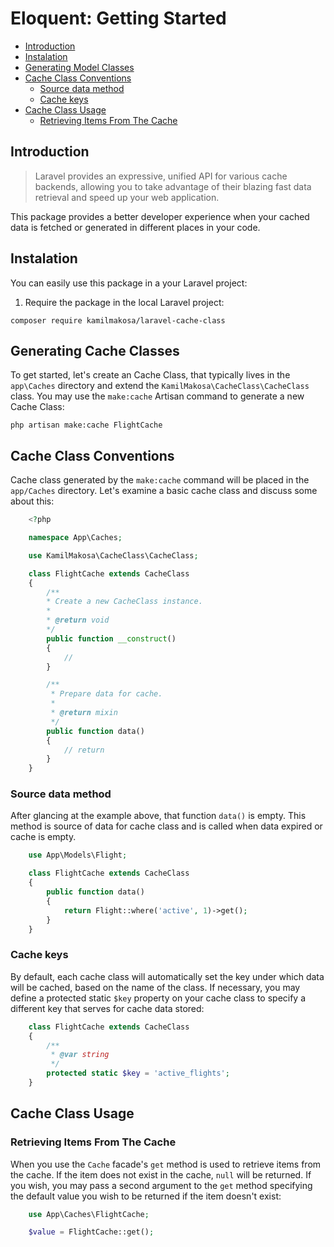 # Eloquent: Getting Started

- [Introduction](#introduction)
- [Instalation](#instalation)
- [Generating Model Classes](#generating-cache-classes)
- [Cache Class Conventions](#cache-class-conventions)
    - [Source data method](#source-data-method)
    - [Cache keys](#cache-keys)
- [Cache Class Usage](#cache-class-usage)
    - [Retrieving Items From The Cache](#retrieving-items-from-the-cache)

<a name="introduction"></a>
## Introduction

> Laravel provides an expressive, unified API for various cache backends, allowing you to take advantage of their blazing fast data retrieval and speed up your web application.

This package provides a better developer experience when your cached data is fetched or generated in different places in your code.

<a name="instalation"></a>
## Instalation

You can easily use this package in a your Laravel project:

1. Require the package in the local Laravel project:

```
composer require kamilmakosa/laravel-cache-class
```

<a name="generating-cache-classes"></a>
## Generating Cache Classes

To get started, let's create an Cache Class, that typically lives in the `app\Caches` directory and extend the `KamilMakosa\CacheClass\CacheClass` class. You may use the `make:cache` Artisan command to generate a new Cache Class:

```shell
php artisan make:cache FlightCache
```

<a name="cache-class-conventions"></a>
## Cache Class Conventions

Cache class generated by the `make:cache` command will be placed in the `app/Caches` directory. Let's examine a basic cache class and discuss some about this:

```php
    <?php

    namespace App\Caches;

    use KamilMakosa\CacheClass\CacheClass;

    class FlightCache extends CacheClass
    {
        /**
        * Create a new CacheClass instance.
        *
        * @return void
        */
        public function __construct()
        {
            //
        }

        /**
	     * Prepare data for cache.
	     *
	     * @return mixin
	     */
	    public function data()
	    {
	        // return
	    }
    }
```

<a name="source-data-method"></a>
### Source data method

After glancing at the example above, that function `data()` is empty. This method is source of data for cache class and is called when data expired or cache is empty.

```php
    use App\Models\Flight;

    class FlightCache extends CacheClass
    {
        public function data()
        {
            return Flight::where('active', 1)->get();
        }
    }
```

<a name="cache-keys"></a>
### Cache keys

By default, each cache class will automatically set the key under which data will be cached, based on the name of the class. If necessary, you may define a protected static `$key` property on your cache class to specify a different key that serves for cache data stored:

```php
    class FlightCache extends CacheClass
    {
        /**
         * @var string
         */
        protected static $key = 'active_flights';
    }
```

<a name="cache-class-usage"></a>
## Cache Class Usage

<a name="retrieving-items-from-the-cache"></a>
### Retrieving Items From The Cache

When you use the `Cache` facade's `get` method is used to retrieve items from the cache. If the item does not exist in the cache, `null` will be returned. If you wish, you may pass a second argument to the `get` method specifying the default value you wish to be returned if the item doesn't exist:

```php
    use App\Caches\FlightCache;

    $value = FlightCache::get();
```

